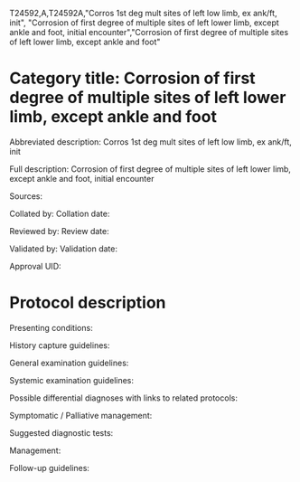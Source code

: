 T24592,A,T24592A,"Corros 1st deg mult sites of left low limb, ex ank/ft, init", "Corrosion of first degree of multiple sites of left lower limb, except ankle and foot, initial encounter","Corrosion of first degree of multiple sites of left lower limb, except ankle and foot"
# Category title: Corrosion of first degree of multiple sites of left lower limb, except ankle and foot

Abbreviated description: Corros 1st deg mult sites of left low limb, ex ank/ft, init

Full description: Corrosion of first degree of multiple sites of left lower limb, except ankle and foot, initial encounter

Sources:

Collated by:
Collation date:

Reviewed by:
Review date:

Validated by:
Validation date:

Approval UID:

# Protocol description

Presenting conditions:

History capture guidelines:

General examination guidelines:

Systemic examination guidelines:

Possible differential diagnoses with links to related protocols:

Symptomatic / Palliative management:

Suggested diagnostic tests:

Management:

Follow-up guidelines:
